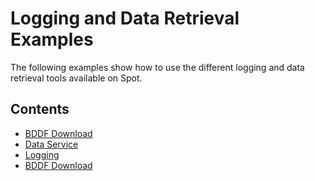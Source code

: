 <!--
Copyright (c) 2021 Boston Dynamics, Inc.  All rights reserved.

Downloading, reproducing, distributing or otherwise using the SDK Software
is subject to the terms and conditions of the Boston Dynamics Software
Development Kit License (20191101-BDSDK-SL).
-->

# Logging and Data Retrieval Examples

The following examples show how to use the different logging and data retrieval tools available on Spot.

## Contents

* [BDDF Download](../bddf_download/README.md)
* [Data Service](../data_service/README.md)
* [Logging](../logging/README.md)
* [BDDF Download](../bddf_download/README.md)
